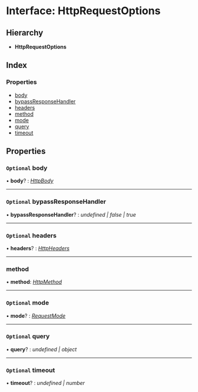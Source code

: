 # Interface: HttpRequestOptions

## Hierarchy

* **HttpRequestOptions**

## Index

### Properties

* [body](httprequestoptions.md#optional-body)
* [bypassResponseHandler](httprequestoptions.md#optional-bypassresponsehandler)
* [headers](httprequestoptions.md#optional-headers)
* [method](httprequestoptions.md#method)
* [mode](httprequestoptions.md#optional-mode)
* [query](httprequestoptions.md#optional-query)
* [timeout](httprequestoptions.md#optional-timeout)

## Properties

### `Optional` body

• **body**? : *[HttpBody](../README.md#httpbody)*

___

### `Optional` bypassResponseHandler

• **bypassResponseHandler**? : *undefined | false | true*

___

### `Optional` headers

• **headers**? : *[HttpHeaders](../README.md#httpheaders)*

___

###  method

• **method**: *[HttpMethod](../enums/httpmethod.md)*

___

### `Optional` mode

• **mode**? : *[RequestMode](../README.md#requestmode)*

___

### `Optional` query

• **query**? : *undefined | object*

___

### `Optional` timeout

• **timeout**? : *undefined | number*
